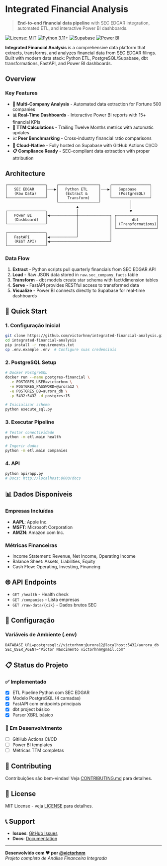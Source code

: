 # Integrated Financial Analysis

> **End-to-end financial data pipeline** with SEC EDGAR integration, automated ETL, and interactive Power BI dashboards.

[![License: MIT](https://img.shields.io/badge/License-MIT-yellow.svg)](https://opensource.org/licenses/MIT)
[![Python 3.11+](https://img.shields.io/badge/python-3.11+-blue.svg)](https://www.python.org/downloads/)
[![Supabase](https://img.shields.io/badge/database-Supabase-green.svg)](https://supabase.com)
[![Power BI](https://img.shields.io/badge/visualization-Power%20BI-yellow.svg)](https://powerbi.microsoft.com)

**Integrated Financial Analysis** is a comprehensive data platform that extracts, transforms, and analyzes financial data from SEC EDGAR filings. Built with modern data stack: Python ETL, PostgreSQL/Supabase, dbt transformations, FastAPI, and Power BI dashboards.

## Overview

### Key Features

- **🏢 Multi-Company Analysis** - Automated data extraction for Fortune 500 companies
- **📊 Real-Time Dashboards** - Interactive Power BI reports with 15+ financial KPIs  
- **🔄 TTM Calculations** - Trailing Twelve Months metrics with automatic updates
- **📈 Peer Benchmarking** - Cross-industry financial ratio comparisons
- **🚀 Cloud-Native** - Fully hosted on Supabase with GitHub Actions CI/CD
- **📋 Compliance Ready** - SEC-compliant data extraction with proper attribution

## Architecture

```
┌─────────────────┐    ┌──────────────────┐    ┌─────────────────┐
│   SEC EDGAR     │───▶│   Python ETL     │───▶│   Supabase      │
│   (Raw Data)    │    │   (Extract &     │    │   (PostgreSQL)  │
└─────────────────┘    │    Transform)    │    └─────────────────┘
                       └──────────────────┘             │
                                ▲                       │
┌─────────────────┐             │                       ▼
│   Power BI      │◀────────────┼──────────────┐ ┌──────────────────┐
│   (Dashboard)   │             │              │ │       dbt        │
└─────────────────┘             │              │ │ (Transformations)│
                                │              │ └──────────────────┘
┌─────────────────┐             │              │
│   FastAPI       │◀────────────┘              │
│   (REST API)    │◀───────────────────────────┘
└─────────────────┘
```

### Data Flow

1. **Extract** - Python scripts pull quarterly financials from SEC EDGAR API
2. **Load** - Raw JSON data stored in `raw.sec_company_facts` table
3. **Transform** - dbt models create star schema with fact/dimension tables
4. **Serve** - FastAPI provides RESTful access to transformed data
5. **Visualize** - Power BI connects directly to Supabase for real-time dashboards

## 🚀 Quick Start

### 1. Configuração Inicial
```bash
git clone https://github.com/victorhnm/integrated-financial-analysis.git
cd integrated-financial-analysis
pip install -r requirements.txt
cp .env.example .env  # Configure suas credenciais
```

### 2. PostgreSQL Setup
```bash
# Docker PostgreSQL
docker run --name postgres-financial \
  -e POSTGRES_USER=victorhnm \
  -e POSTGRES_PASSWORD=@urora12 \
  -e POSTGRES_DB=aurora_db \
  -p 5432:5432 -d postgres:15

# Inicializar schema
python execute_sql.py
```

### 3. Executar Pipeline
```bash
# Testar conectividade
python -m etl.main health

# Ingerir dados
python -m etl.main companies
```

### 4. API
```bash
python api/app.py
# Docs: http://localhost:8000/docs
```

## 📊 Dados Disponíveis

### Empresas Incluídas
- **AAPL**: Apple Inc.
- **MSFT**: Microsoft Corporation  
- **AMZN**: Amazon.com Inc.

### Métricas Financeiras
- Income Statement: Revenue, Net Income, Operating Income
- Balance Sheet: Assets, Liabilities, Equity
- Cash Flow: Operating, Investing, Financing

## 🌐 API Endpoints

- `GET /health` - Health check
- `GET /companies` - Lista empresas
- `GET /raw-data/{cik}` - Dados brutos SEC

## 🔧 Configuração

### Variáveis de Ambiente (.env)
```env
DATABASE_URL=postgresql://victorhnm:@urora12@localhost:5432/aurora_db
SEC_USER_AGENT="Victor Nascimento victorhnm@gmail.com"
```

## 📋 Status do Projeto

### ✅ Implementado
- [x] ETL Pipeline Python com SEC EDGAR
- [x] Modelo PostgreSQL (4 camadas)
- [x] FastAPI com endpoints principais  
- [x] dbt project básico
- [x] Parser XBRL básico

### 🔄 Em Desenvolvimento
- [ ] GitHub Actions CI/CD
- [ ] Power BI templates
- [ ] Métricas TTM completas

## 🤝 Contributing

Contribuições são bem-vindas! Veja [CONTRIBUTING.md](CONTRIBUTING.md) para detalhes.

## 📄 License

MIT License - veja [LICENSE](LICENSE) para detalhes.

## 📞 Support

- **Issues**: [GitHub Issues](https://github.com/victorhnm/integrated-financial-analysis/issues)
- **Docs**: [Documentation](docs/)

---

**Desenvolvido com ❤️ por [@victorhnm](https://github.com/victorhnm)**  
*Projeto completo de Análise Financeira Integrada*
